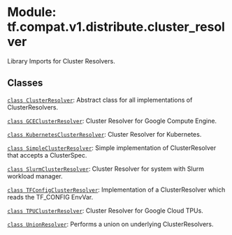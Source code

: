 <div itemscope itemtype="http://developers.google.com/ReferenceObject">
<meta itemprop="name" content="tf.compat.v1.distribute.cluster_resolver" />
<meta itemprop="path" content="Stable" />
</div>

# Module: tf.compat.v1.distribute.cluster_resolver

Library Imports for Cluster Resolvers.

<!-- Placeholder for "Used in" -->


## Classes

[`class ClusterResolver`](../../../../tf/distribute/cluster_resolver/ClusterResolver.md): Abstract class for all implementations of ClusterResolvers.

[`class GCEClusterResolver`](../../../../tf/distribute/cluster_resolver/GCEClusterResolver.md): Cluster Resolver for Google Compute Engine.

[`class KubernetesClusterResolver`](../../../../tf/distribute/cluster_resolver/KubernetesClusterResolver.md): Cluster Resolver for Kubernetes.

[`class SimpleClusterResolver`](../../../../tf/distribute/cluster_resolver/SimpleClusterResolver.md): Simple implementation of ClusterResolver that accepts a ClusterSpec.

[`class SlurmClusterResolver`](../../../../tf/distribute/cluster_resolver/SlurmClusterResolver.md): Cluster Resolver for system with Slurm workload manager.

[`class TFConfigClusterResolver`](../../../../tf/distribute/cluster_resolver/TFConfigClusterResolver.md): Implementation of a ClusterResolver which reads the TF_CONFIG EnvVar.

[`class TPUClusterResolver`](../../../../tf/distribute/cluster_resolver/TPUClusterResolver.md): Cluster Resolver for Google Cloud TPUs.

[`class UnionResolver`](../../../../tf/distribute/cluster_resolver/UnionResolver.md): Performs a union on underlying ClusterResolvers.

